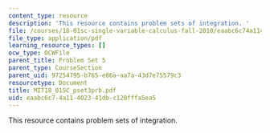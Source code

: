 ```yaml
---
content_type: resource
description: 'This resource contains problem sets of integration. '
file: /courses/18-01sc-single-variable-calculus-fall-2010/eaabc6c74a11402341dbc120fffa5ea5_MIT18_01SC_pset3prb.pdf
file_type: application/pdf
learning_resource_types: []
ocw_type: OCWFile
parent_title: Problem Set 5
parent_type: CourseSection
parent_uid: 97254795-b765-e86a-aa7a-43d7e75579c3
resourcetype: Document
title: MIT18_01SC_pset3prb.pdf
uid: eaabc6c7-4a11-4023-41db-c120fffa5ea5
---
```

This resource contains problem sets of integration. 


